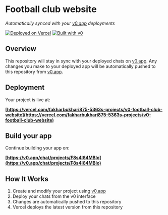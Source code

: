 # Football club website

*Automatically synced with your [v0.app](https://v0.app) deployments*

[![Deployed on Vercel](https://img.shields.io/badge/Deployed%20on-Vercel-black?style=for-the-badge&logo=vercel)](https://vercel.com/fakharbukhari875-5363s-projects/v0-football-club-website)
[![Built with v0](https://img.shields.io/badge/Built%20with-v0.app-black?style=for-the-badge)](https://v0.app/chat/projects/F8s4l64MBIo)

## Overview

This repository will stay in sync with your deployed chats on [v0.app](https://v0.app).
Any changes you make to your deployed app will be automatically pushed to this repository from [v0.app](https://v0.app).

## Deployment

Your project is live at:

**[https://vercel.com/fakharbukhari875-5363s-projects/v0-football-club-website](https://vercel.com/fakharbukhari875-5363s-projects/v0-football-club-website)**

## Build your app

Continue building your app on:

**[https://v0.app/chat/projects/F8s4l64MBIo](https://v0.app/chat/projects/F8s4l64MBIo)**

## How It Works

1. Create and modify your project using [v0.app](https://v0.app)
2. Deploy your chats from the v0 interface
3. Changes are automatically pushed to this repository
4. Vercel deploys the latest version from this repository